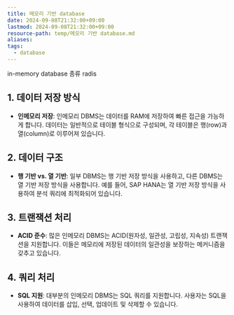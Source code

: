 ```yaml
---
title: 메모리 기반 database
date: 2024-09-08T21:32:00+09:00
lastmod: 2024-09-08T21:32:00+09:00
resource-path: temp/메모리 기반 database.md
aliases: 
tags:
  - database
---
```

in-memory database 종류
radis


## 1. **데이터 저장 방식**

- **인메모리 저장**: 인메모리 DBMS는 데이터를 RAM에 저장하여 빠른 접근을 가능하게 합니다. 데이터는 일반적으로 테이블 형식으로 구성되며, 각 테이블은 행(row)과 열(column)로 이루어져 있습니다.

## 2. **데이터 구조**

- **행 기반 vs. 열 기반**: 일부 DBMS는 행 기반 저장 방식을 사용하고, 다른 DBMS는 열 기반 저장 방식을 사용합니다. 예를 들어, SAP HANA는 열 기반 저장 방식을 사용하여 분석 쿼리에 최적화되어 있습니다.

## 3. **트랜잭션 처리**

- **ACID 준수**: 많은 인메모리 DBMS는 ACID(원자성, 일관성, 고립성, 지속성) 트랜잭션을 지원합니다. 이들은 메모리에 저장된 데이터의 일관성을 보장하는 메커니즘을 갖추고 있습니다.

## 4. **쿼리 처리**

- **SQL 지원**: 대부분의 인메모리 DBMS는 SQL 쿼리를 지원합니다. 사용자는 SQL을 사용하여 데이터를 삽입, 선택, 업데이트 및 삭제할 수 있습니다.